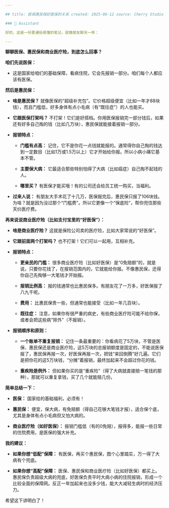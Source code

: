 ```yaml
---

## title: 医保惠民保好医保的关系 created: 2025-06-12 source: Cherry Studio tags:

### 🤖 Assistant

好的，这是一份更通俗易懂的笔记，就像朋友聊天一样：

---
```


**聊聊医保、惠民保和商业医疗险，到底怎么回事？**

**咱们先说医保：**

-   这是国家给咱们的基础保障，看病住院，它会先报销一部分。咱们每个人都应该有医保。
    

**然后是惠民保：**

-   **啥是惠民保？** 就像医保的“超级补充包”。它价格超级便宜（比如一年才88块钱），而且门槛低，好多身体有点小毛病（有“既往症”）的人也能买。
    
-   **它跟医保打架吗？** 不打架！它们是好搭档。你用医保报销完一部分钱后，如果还有好多自己掏的钱（比如几万块），惠民保就能接着报销一部分。
    
-   **报销特点：**
    
    -   **门槛有点高：** 记住，它不是你花一点钱就能报的。通常得你自己掏的钱达到一定数目（比如1万或1.5万以上）它才开始给你报。所以小病小痛它基本不管。
        
    -   **主要保大病：** 它最适合那些特别怕得了大病（比如癌症）自己掏不起钱的人。
        
    -   **哪里买？** 有医保才能买哦！有的公司还会给员工统一购买，当福利。
        
-   **过来人说：** 有朋友大手术花了十几万，医保报完后，惠民保只报了106块钱。为啥？就是因为没过那个“门槛费”。所以它更像一个“保底险”，帮你兜住那些天价医疗费。
    

**再来说说商业医疗险（比如支付宝里的“好医保”）：**

-   **啥是商业医疗险？** 这就是保险公司卖的医疗险，比如大家常说的“好医保”。
    
-   **它跟前面两个打架吗？** 也不打架！它们可以一起用，互相补充。
    
-   **报销特点：**
    
    -   **更亲民的门槛：** 很多商业医疗险（比如好医保）是“0免赔额”的，就是说，只要你花钱了，在报销范围内的，它就能给你报。不像惠民保，还得你自己先掏够一大笔钱才开始报。
        
    -   **报销比例高：** 报的钱通常也比惠民保多。有朋友花了一万多，好医保报了八九千呢。
        
    -   **费用：** 比惠民保贵一些，但通常也能接受（比如一年几百块）。
        
    -   **既往症：** 注意，如果你有很严重的病史，有些商业医疗险可能不给你保，或者会把这些病“除外”（不报销）。
        
-   **报销顺序和原则：**
    
    -   **一个账单不重复报销：** 记住一条最重要的：你看病花了5万块，不管是医保、惠民保还是商业医疗险，这5万块的总报销额度是固定的，不能说医保报了，惠民保再报一次，好医保再报一次，把钱“来回倒腾”好几遍。它们是把你花的这5万块钱，“分摊”着报销，最终加起来不会超过你花的钱。
        
    -   **重疾险是例外：** 但如果你买的是“重疾险”（得了大病就直接赔一笔钱的那种），那就可以重复拿钱，买了几个就能赔几份。
        

**简单总结一下：**

-   **医保：** 国家给的基础福利，必须有！
    
-   **惠民保：** 便宜，保大病，有免赔额（得自己花够大笔钱才报），适合保个底，尤其是身体有点小毛病但又怕大病的。
    
-   **商业医疗险（如好医保）：** 报销门槛低（有的0免赔），报得多，能报一些日常的住院费用，是医保的强大补充。
    

**我的建议：**

-   **如果你想“低配”保障：** 有医保，再买个惠民保，图个心里踏实，万一得了大病有个兜底。
    
-   **如果你想“高配”保障：** 医保、惠民保和商业医疗险（比如好医保）都买上。惠民保负责超级大病的兜底，好医保负责平时大病小病的住院报销，形成一个比较全面的保障网。反正一年加起来也没多少钱，能大大减轻生病时的经济压力。
    

希望这下讲明白了！